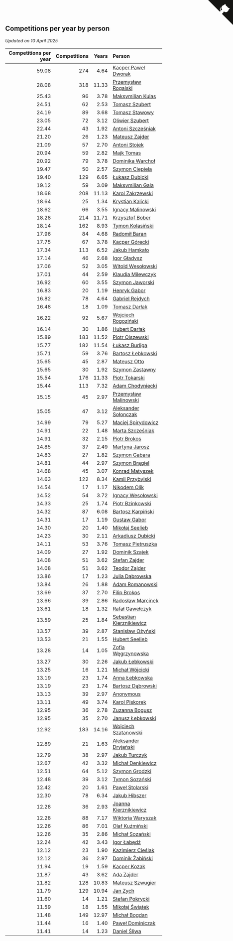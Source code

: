 ## Competitions per year by person

*Updated on 10 April 2025*

| Competitions per year | Competitions | Years | Person |
| ---: | ---: | ---: | :--- |
| 59.08 | 274 | 4.64 | [Kacper Paweł Dworak](https://www.worldcubeassociation.org/persons/2020DWOR01) |
| 28.08 | 318 | 11.33 | [Przemysław Rogalski](https://www.worldcubeassociation.org/persons/2013ROGA02) |
| 25.43 | 96 | 3.78 | [Maksymilian Kulas](https://www.worldcubeassociation.org/persons/2021KULA02) |
| 24.51 | 62 | 2.53 | [Tomasz Szubert](https://www.worldcubeassociation.org/persons/2022SZUB02) |
| 24.19 | 89 | 3.68 | [Tomasz Stawowy](https://www.worldcubeassociation.org/persons/2021STAW01) |
| 23.05 | 72 | 3.12 | [Oliwier Szubert](https://www.worldcubeassociation.org/persons/2022SZUB01) |
| 22.44 | 43 | 1.92 | [Antoni Szcześniak](https://www.worldcubeassociation.org/persons/2023SZCZ04) |
| 21.20 | 26 | 1.23 | [Mateusz Zajder](https://www.worldcubeassociation.org/persons/2024ZAJD01) |
| 21.09 | 57 | 2.70 | [Antoni Stojek](https://www.worldcubeassociation.org/persons/2022STOJ03) |
| 20.94 | 59 | 2.82 | [Majk Tomas](https://www.worldcubeassociation.org/persons/2022TOMA05) |
| 20.92 | 79 | 3.78 | [Dominika Warchoł](https://www.worldcubeassociation.org/persons/2021WARC01) |
| 19.47 | 50 | 2.57 | [Szymon Ciepiela](https://www.worldcubeassociation.org/persons/2022CIEP01) |
| 19.40 | 129 | 6.65 | [Łukasz Dubicki](https://www.worldcubeassociation.org/persons/2018DUBI01) |
| 19.12 | 59 | 3.09 | [Maksymilian Gala](https://www.worldcubeassociation.org/persons/2022GALA01) |
| 18.68 | 208 | 11.13 | [Karol Zakrzewski](https://www.worldcubeassociation.org/persons/2014ZAKR01) |
| 18.64 | 25 | 1.34 | [Krystian Kalicki](https://www.worldcubeassociation.org/persons/2023KALI10) |
| 18.62 | 66 | 3.55 | [Ignacy Malinowski](https://www.worldcubeassociation.org/persons/2021MALI02) |
| 18.28 | 214 | 11.71 | [Krzysztof Bober](https://www.worldcubeassociation.org/persons/2013BOBE01) |
| 18.14 | 162 | 8.93 | [Tymon Kolasiński](https://www.worldcubeassociation.org/persons/2016KOLA02) |
| 17.96 | 84 | 4.68 | [Radomił Baran](https://www.worldcubeassociation.org/persons/2020BARA02) |
| 17.75 | 67 | 3.78 | [Kacper Górecki](https://www.worldcubeassociation.org/persons/2021GORE01) |
| 17.34 | 113 | 6.52 | [Jakub Hamkało](https://www.worldcubeassociation.org/persons/2018HAMK01) |
| 17.14 | 46 | 2.68 | [Igor Gładysz](https://www.worldcubeassociation.org/persons/2022GLAD01) |
| 17.06 | 52 | 3.05 | [Witold Wesołowski](https://www.worldcubeassociation.org/persons/2022WESO01) |
| 17.01 | 44 | 2.59 | [Klaudia Milewczyk](https://www.worldcubeassociation.org/persons/2022MILE05) |
| 16.92 | 60 | 3.55 | [Szymon Jaworski](https://www.worldcubeassociation.org/persons/2021JAWO01) |
| 16.83 | 20 | 1.19 | [Henryk Gabor](https://www.worldcubeassociation.org/persons/2024GABO02) |
| 16.82 | 78 | 4.64 | [Gabriel Rejdych](https://www.worldcubeassociation.org/persons/2020REJD01) |
| 16.48 | 18 | 1.09 | [Tomasz Darłak](https://www.worldcubeassociation.org/persons/2024DARL01) |
| 16.22 | 92 | 5.67 | [Wojciech Rogoziński](https://www.worldcubeassociation.org/persons/2019ROGO04) |
| 16.14 | 30 | 1.86 | [Hubert Darłak](https://www.worldcubeassociation.org/persons/2023DARL03) |
| 15.89 | 183 | 11.52 | [Piotr Olszewski](https://www.worldcubeassociation.org/persons/2013OLSZ02) |
| 15.77 | 182 | 11.54 | [Łukasz Burliga](https://www.worldcubeassociation.org/persons/2013BURL01) |
| 15.71 | 59 | 3.76 | [Bartosz Łebkowski](https://www.worldcubeassociation.org/persons/2021LEBK01) |
| 15.65 | 45 | 2.87 | [Mateusz Otto](https://www.worldcubeassociation.org/persons/2022OTTO01) |
| 15.65 | 30 | 1.92 | [Szymon Zastawny](https://www.worldcubeassociation.org/persons/2023ZAST01) |
| 15.54 | 176 | 11.33 | [Piotr Tokarski](https://www.worldcubeassociation.org/persons/2013TOKA01) |
| 15.44 | 113 | 7.32 | [Adam Chodyniecki](https://www.worldcubeassociation.org/persons/2017CHOD02) |
| 15.15 | 45 | 2.97 | [Przemysław Malinowski](https://www.worldcubeassociation.org/persons/2022MALI01) |
| 15.05 | 47 | 3.12 | [Aleksander Sołonczak](https://www.worldcubeassociation.org/persons/2022SOLO01) |
| 14.99 | 79 | 5.27 | [Maciej Spirydowicz](https://www.worldcubeassociation.org/persons/2020SPIR01) |
| 14.91 | 22 | 1.48 | [Marta Szcześniak](https://www.worldcubeassociation.org/persons/2023SZCZ07) |
| 14.91 | 32 | 2.15 | [Piotr Brokos](https://www.worldcubeassociation.org/persons/2023BROK01) |
| 14.85 | 37 | 2.49 | [Martyna Jarosz](https://www.worldcubeassociation.org/persons/2022JARO01) |
| 14.83 | 27 | 1.82 | [Szymon Gabara](https://www.worldcubeassociation.org/persons/2023GABA01) |
| 14.81 | 44 | 2.97 | [Szymon Brągiel](https://www.worldcubeassociation.org/persons/2022BRAG03) |
| 14.68 | 45 | 3.07 | [Konrad Matyszek](https://www.worldcubeassociation.org/persons/2022MATY02) |
| 14.63 | 122 | 8.34 | [Kamil Przybylski](https://www.worldcubeassociation.org/persons/2016PRZY01) |
| 14.54 | 17 | 1.17 | [Nikodem Olik](https://www.worldcubeassociation.org/persons/2024OLIK01) |
| 14.52 | 54 | 3.72 | [Ignacy Wesołowski](https://www.worldcubeassociation.org/persons/2021WESO01) |
| 14.33 | 25 | 1.74 | [Piotr Bzinkowski](https://www.worldcubeassociation.org/persons/2023BZIN01) |
| 14.32 | 87 | 6.08 | [Bartosz Karpiński](https://www.worldcubeassociation.org/persons/2019KARP03) |
| 14.31 | 17 | 1.19 | [Gustaw Gabor](https://www.worldcubeassociation.org/persons/2024GABO01) |
| 14.30 | 20 | 1.40 | [Mikołaj Seelieb](https://www.worldcubeassociation.org/persons/2023SEEL04) |
| 14.23 | 30 | 2.11 | [Arkadiusz Dubicki](https://www.worldcubeassociation.org/persons/2023DUBI01) |
| 14.11 | 53 | 3.76 | [Tomasz Pietruszka](https://www.worldcubeassociation.org/persons/2021PIET01) |
| 14.09 | 27 | 1.92 | [Dominik Szajek](https://www.worldcubeassociation.org/persons/2023SZAJ01) |
| 14.08 | 51 | 3.62 | [Stefan Zajder](https://www.worldcubeassociation.org/persons/2021ZAJD02) |
| 14.08 | 51 | 3.62 | [Teodor Zajder](https://www.worldcubeassociation.org/persons/2021ZAJD03) |
| 13.86 | 17 | 1.23 | [Julia Dąbrowska](https://www.worldcubeassociation.org/persons/2024DABR01) |
| 13.84 | 26 | 1.88 | [Adam Romanowski](https://www.worldcubeassociation.org/persons/2023ROMA10) |
| 13.69 | 37 | 2.70 | [Filip Brokos](https://www.worldcubeassociation.org/persons/2022BROK03) |
| 13.66 | 39 | 2.86 | [Radosław Marcinek](https://www.worldcubeassociation.org/persons/2022MARC05) |
| 13.61 | 18 | 1.32 | [Rafał Gawełczyk](https://www.worldcubeassociation.org/persons/2023GAWE01) |
| 13.59 | 25 | 1.84 | [Sebastian Kierznikiewicz](https://www.worldcubeassociation.org/persons/2023KIER02) |
| 13.57 | 39 | 2.87 | [Stanisław Ożyński](https://www.worldcubeassociation.org/persons/2022OZYN01) |
| 13.53 | 21 | 1.55 | [Hubert Seelieb](https://www.worldcubeassociation.org/persons/2023SEEL02) |
| 13.28 | 14 | 1.05 | [Zofia Węgrzynowska](https://www.worldcubeassociation.org/persons/2024WEGR01) |
| 13.27 | 30 | 2.26 | [Jakub Łebkowski](https://www.worldcubeassociation.org/persons/2023LEBK01) |
| 13.25 | 16 | 1.21 | [Michał Wójcicki](https://www.worldcubeassociation.org/persons/2024WOJC01) |
| 13.19 | 23 | 1.74 | [Anna Łebkowska](https://www.worldcubeassociation.org/persons/2023LEBK04) |
| 13.19 | 23 | 1.74 | [Bartosz Dąbrowski](https://www.worldcubeassociation.org/persons/2023DABR07) |
| 13.13 | 39 | 2.97 | [Anonymous](https://www.worldcubeassociation.org/persons/2022ANON03) |
| 13.11 | 49 | 3.74 | [Karol Piskorek](https://www.worldcubeassociation.org/persons/2021PISK01) |
| 12.95 | 36 | 2.78 | [Zuzanna Bogusz](https://www.worldcubeassociation.org/persons/2022BOGU01) |
| 12.95 | 35 | 2.70 | [Janusz Łebkowski](https://www.worldcubeassociation.org/persons/2022LEBK01) |
| 12.92 | 183 | 14.16 | [Wojciech Szatanowski](https://www.worldcubeassociation.org/persons/2011SZAT01) |
| 12.89 | 21 | 1.63 | [Aleksander Dryjański](https://www.worldcubeassociation.org/persons/2023DRYJ01) |
| 12.79 | 38 | 2.97 | [Jakub Turczyk](https://www.worldcubeassociation.org/persons/2022TURC02) |
| 12.67 | 42 | 3.32 | [Michał Denkiewicz](https://www.worldcubeassociation.org/persons/2021DENK01) |
| 12.51 | 64 | 5.12 | [Szymon Grodzki](https://www.worldcubeassociation.org/persons/2020GROD01) |
| 12.48 | 39 | 3.12 | [Tymon Sozański](https://www.worldcubeassociation.org/persons/2022SOZA01) |
| 12.42 | 20 | 1.61 | [Paweł Stolarski](https://www.worldcubeassociation.org/persons/2023STOL04) |
| 12.30 | 78 | 6.34 | [Jakub Hibszer](https://www.worldcubeassociation.org/persons/2018HIBS01) |
| 12.28 | 36 | 2.93 | [Joanna Kierznikiewicz](https://www.worldcubeassociation.org/persons/2022KIER01) |
| 12.28 | 88 | 7.17 | [Wiktoria Waryszak](https://www.worldcubeassociation.org/persons/2018WARY01) |
| 12.26 | 86 | 7.01 | [Olaf Kuźmiński](https://www.worldcubeassociation.org/persons/2018KUZM02) |
| 12.26 | 35 | 2.86 | [Michał Sozański](https://www.worldcubeassociation.org/persons/2022SOZA02) |
| 12.24 | 42 | 3.43 | [Igor Łabędź](https://www.worldcubeassociation.org/persons/2021LABE01) |
| 12.12 | 23 | 1.90 | [Kazimierz Cieślak](https://www.worldcubeassociation.org/persons/2023CIES01) |
| 12.12 | 36 | 2.97 | [Dominik Żabiński](https://www.worldcubeassociation.org/persons/2022ZABI01) |
| 11.94 | 19 | 1.59 | [Kacper Kozak](https://www.worldcubeassociation.org/persons/2023KOZA05) |
| 11.87 | 43 | 3.62 | [Ada Zajder](https://www.worldcubeassociation.org/persons/2021ZAJD01) |
| 11.82 | 128 | 10.83 | [Mateusz Szwugier](https://www.worldcubeassociation.org/persons/2014SZWU01) |
| 11.79 | 129 | 10.94 | [Jan Zych](https://www.worldcubeassociation.org/persons/2014ZYCH01) |
| 11.60 | 14 | 1.21 | [Stefan Pokrycki](https://www.worldcubeassociation.org/persons/2024POKR01) |
| 11.59 | 18 | 1.55 | [Mikołaj Świątek](https://www.worldcubeassociation.org/persons/2023SWIA01) |
| 11.48 | 149 | 12.97 | [Michał Bogdan](https://www.worldcubeassociation.org/persons/2012BOGD01) |
| 11.44 | 16 | 1.40 | [Paweł Dominiczak](https://www.worldcubeassociation.org/persons/2023DOMI21) |
| 11.41 | 14 | 1.23 | [Daniel Śliwa](https://www.worldcubeassociation.org/persons/2024SLIW01) |


<a href="https://github.com/maxidragon/wca_statistics_pl" class="github-corner" aria-label="View source on Github"><svg width="80" height="80" viewBox="0 0 250 250" style="fill:#151513; color:#fff; position: absolute; top: 0; border: 0; right: 0;" aria-hidden="true"><path d="M0,0 L115,115 L130,115 L142,142 L250,250 L250,0 Z"></path><path d="M128.3,109.0 C113.8,99.7 119.0,89.6 119.0,89.6 C122.0,82.7 120.5,78.6 120.5,78.6 C119.2,72.0 123.4,76.3 123.4,76.3 C127.3,80.9 125.5,87.3 125.5,87.3 C122.9,97.6 130.6,101.9 134.4,103.2" fill="currentColor" style="transform-origin: 130px 106px;" class="octo-arm"></path><path d="M115.0,115.0 C114.9,115.1 118.7,116.5 119.8,115.4 L133.7,101.6 C136.9,99.2 139.9,98.4 142.2,98.6 C133.8,88.0 127.5,74.4 143.8,58.0 C148.5,53.4 154.0,51.2 159.7,51.0 C160.3,49.4 163.2,43.6 171.4,40.1 C171.4,40.1 176.1,42.5 178.8,56.2 C183.1,58.6 187.2,61.8 190.9,65.4 C194.5,69.0 197.7,73.2 200.1,77.6 C213.8,80.2 216.3,84.9 216.3,84.9 C212.7,93.1 206.9,96.0 205.4,96.6 C205.1,102.4 203.0,107.8 198.3,112.5 C181.9,128.9 168.3,122.5 157.7,114.1 C157.9,116.9 156.7,120.9 152.7,124.9 L141.0,136.5 C139.8,137.7 141.6,141.9 141.8,141.8 Z" fill="currentColor" class="octo-body"></path></svg></a><style>.github-corner:hover .octo-arm{animation:octocat-wave 560ms ease-in-out}@keyframes octocat-wave{0%,100%{transform:rotate(0)}20%,60%{transform:rotate(-25deg)}40%,80%{transform:rotate(10deg)}}@media (max-width:500px){.github-corner:hover .octo-arm{animation:none}.github-corner .octo-arm{animation:octocat-wave 560ms ease-in-out}}</style>
